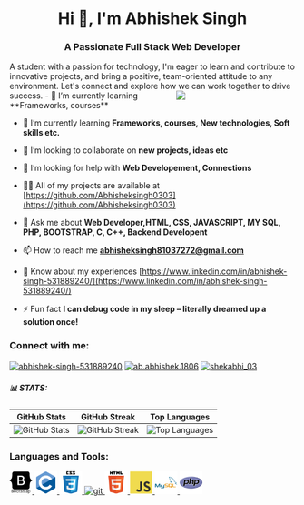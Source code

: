 <h1 align="center">Hi 👋, I'm Abhishek Singh</h1>
<h3 align="center">A Passionate Full Stack Web Developer</h3>
A student with a passion for technology, I'm eager to learn and contribute to innovative projects, and bring a positive, team-oriented attitude to any environment. Let's connect and explore how we can work together to drive success.

<img align="right" img src="https://raw.githubusercontent.com/akshitagupta15june/akshitagupta15june/master/200w.webp" width="210px">
- 🔭 I’m currently learning **Frameworks, courses**

- 🌱 I’m currently learning **Frameworks, courses, New technologies, Soft skills etc.**

- 👯 I’m looking to collaborate on **new projects, ideas etc**

- 🤝 I’m looking for help with **Web Developement, Connections**

- 👨‍💻 All of my projects are available at [https://github.com/Abhisheksingh0303](https://github.com/Abhisheksingh0303)

- 💬 Ask me about **Web Developer,HTML, CSS, JAVASCRIPT, MY SQL, PHP, BOOTSTRAP, C, C++, Backend Developent**

- 📫 How to reach me **abhisheksingh81037272@gmail.com**

- 📄 Know about my experiences [https://www.linkedin.com/in/abhishek-singh-531889240/](https://www.linkedin.com/in/abhishek-singh-531889240/)

- ⚡ Fun fact **I can debug code in my sleep – literally dreamed up a solution once!**

<h3 align="left">Connect with me:</h3>
<p align="left">
<a href="https://linkedin.com/in/abhishek-singh-531889240" target="blank"><img align="center" src="https://raw.githubusercontent.com/rahuldkjain/github-profile-readme-generator/master/src/images/icons/Social/linked-in-alt.svg" alt="abhishek-singh-531889240" height="30" width="40" /></a>
<a href="https://fb.com/ab.abhishek.1806" target="blank"><img align="center" src="https://raw.githubusercontent.com/rahuldkjain/github-profile-readme-generator/master/src/images/icons/Social/facebook.svg" alt="ab.abhishek.1806" height="30" width="40" /></a>
<a href="https://instagram.com/shekabhi_03" target="blank"><img align="center" src="https://raw.githubusercontent.com/rahuldkjain/github-profile-readme-generator/master/src/images/icons/Social/instagram.svg" alt="shekabhi_03" height="30" width="40" /></a>
</p>

##### 📊 STATS:

| GitHub Stats | GitHub Streak | Top Languages |
| --- | --- | --- |
| ![GitHub Stats](https://github-readme-stats.vercel.app/api?username=Abhisheksingh0303&theme=radical&hide_border=false&include_all_commits=false&count_private=false) | ![GitHub Streak](https://github-readme-streak-stats.herokuapp.com/?user=Abhisheksingh0303&theme=radical&hide_border=false) | ![Top Languages](https://github-readme-stats.vercel.app/api/top-langs/?username=Abhisheksingh0303&theme=radical&hide_border=false&include_all_commits=false&count_private=false&layout=compact) |




<h3 align="left">Languages and Tools:</h3>
<p align="left"> <a href="https://getbootstrap.com" target="_blank" rel="noreferrer"> <img src="https://raw.githubusercontent.com/devicons/devicon/master/icons/bootstrap/bootstrap-plain-wordmark.svg" alt="bootstrap" width="40" height="40"/> </a> <a href="https://www.cprogramming.com/" target="_blank" rel="noreferrer"> <img src="https://raw.githubusercontent.com/devicons/devicon/master/icons/c/c-original.svg" alt="c" width="40" height="40"/> </a> <a href="https://www.w3schools.com/css/" target="_blank" rel="noreferrer"> <img src="https://raw.githubusercontent.com/devicons/devicon/master/icons/css3/css3-original-wordmark.svg" alt="css3" width="40" height="40"/> </a> <a href="https://git-scm.com/" target="_blank" rel="noreferrer"> <img src="https://www.vectorlogo.zone/logos/git-scm/git-scm-icon.svg" alt="git" width="40" height="40"/> </a> <a href="https://www.w3.org/html/" target="_blank" rel="noreferrer"> <img src="https://raw.githubusercontent.com/devicons/devicon/master/icons/html5/html5-original-wordmark.svg" alt="html5" width="40" height="40"/> </a> <a href="https://developer.mozilla.org/en-US/docs/Web/JavaScript" target="_blank" rel="noreferrer"> <img src="https://raw.githubusercontent.com/devicons/devicon/master/icons/javascript/javascript-original.svg" alt="javascript" width="40" height="40"/> </a> <a href="https://www.mysql.com/" target="_blank" rel="noreferrer"> <img src="https://raw.githubusercontent.com/devicons/devicon/master/icons/mysql/mysql-original-wordmark.svg" alt="mysql" width="40" height="40"/> </a> <a href="https://www.php.net" target="_blank" rel="noreferrer"> <img src="https://raw.githubusercontent.com/devicons/devicon/master/icons/php/php-original.svg" alt="php" width="40" height="40"/> </a> </p>
